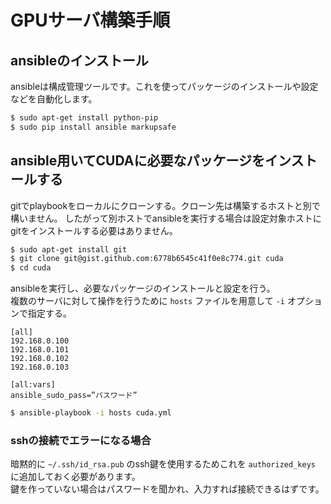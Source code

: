 # GPUサーバ構築手順 #

## ansibleのインストール ##
ansibleは構成管理ツールです。これを使ってパッケージのインストールや設定などを自動化します。

```sh
$ sudo apt-get install python-pip
$ sudo pip install ansible markupsafe
```

## ansible用いてCUDAに必要なパッケージをインストールする ##

gitでplaybookをローカルにクローンする。クローン先は構築するホストと別で構いません。
したがって別ホストでansibleを実行する場合は設定対象ホストにgitをインストールする必要はありません。

```sh
$ sudo apt-get install git
$ git clone git@gist.github.com:6778b6545c41f0e8c774.git cuda
$ cd cuda
```
ansibleを実行し、必要なパッケージのインストールと設定を行う。  
複数のサーバに対して操作を行うために `hosts` ファイルを用意して `-i` オプションで指定する。

```
[all]
192.168.0.100
192.168.0.101
192.168.0.102
192.168.0.103

[all:vars]
ansible_sudo_pass=”パスワード”
```

```sh
$ ansible-playbook -i hosts cuda.yml
```

### sshの接続でエラーになる場合 ###
暗黙的に `~/.ssh/id_rsa.pub` のssh鍵を使用するためこれを `authorized_keys` に追加しておく必要があります。  
鍵を作っていない場合はパスワードを聞かれ、入力すれば接続できるはずです。

